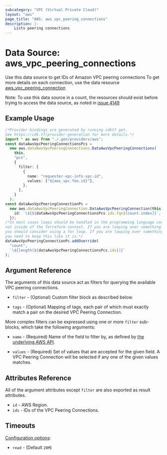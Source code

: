 ```yaml
---
subcategory: "VPC (Virtual Private Cloud)"
layout: "aws"
page_title: "AWS: aws_vpc_peering_connections"
description: |-
    Lists peering connections
---
```


# Data Source: aws\_vpc\_peering\_connections

Use this data source to get IDs of Amazon VPC peering connections
To get more details on each connection, use the data resource [aws\_vpc\_peering\_connection](/docs/providers/aws/d/vpc_peering_connection.html)

Note: To use this data source in a count, the resources should exist before trying to access
the data source, as noted in [issue 4149](https://github.com/hashicorp/terraform/issues/4149)

## Example Usage

```typescript
/*Provider bindings are generated by running cdktf get.
See https://cdk.tf/provider-generation for more details.*/
import * as aws from "./.gen/providers/aws";
const dataAwsVpcPeeringConnectionsPcs =
  new aws.dataAwsVpcPeeringConnections.DataAwsVpcPeeringConnections(
    this,
    "pcs",
    {
      filter: [
        {
          name: "requester-vpc-info.vpc-id",
          values: ["${aws_vpc.foo.id}"],
        },
      ],
    }
  );
const dataAwsVpcPeeringConnectionPc =
  new aws.dataAwsVpcPeeringConnection.DataAwsVpcPeeringConnection(this, "pc", {
    id: `\${${dataAwsVpcPeeringConnectionsPcs.ids.fqn}[count.index]}`,
  });
/*In most cases loops should be handled in the programming language context and 
not inside of the Terraform context. If you are looping over something external, e.g. a variable or a file input
you should consider using a for loop. If you are looping over something only known to Terraform, e.g. a result of a data source
you need to keep this like it is.*/
dataAwsVpcPeeringConnectionPc.addOverride(
  "count",
  `\${length(${dataAwsVpcPeeringConnectionsPcs.ids})}`
);

```

## Argument Reference

The arguments of this data source act as filters for querying the available VPC peering connections.

*   `filter` - (Optional) Custom filter block as described below.

*   `tags` - (Optional) Mapping of tags, each pair of which must exactly match
    a pair on the desired VPC Peering Connection.

More complex filters can be expressed using one or more `filter` sub-blocks,
which take the following arguments:

*   `name` - (Required) Name of the field to filter by, as defined by
    [the underlying AWS API](http://docs.aws.amazon.com/AWSEC2/latest/APIReference/API_DescribeVpcPeeringConnections.html).

*   `values` - (Required) Set of values that are accepted for the given field.
    A VPC Peering Connection will be selected if any one of the given values matches.

## Attributes Reference

All of the argument attributes except `filter` are also exported as result attributes.

* `id` - AWS Region.
* `ids` - IDs of the VPC Peering Connections.

## Timeouts

[Configuration options](https://developer.hashicorp.com/terraform/language/resources/syntax#operation-timeouts):

* `read` - (Default `20M`)
